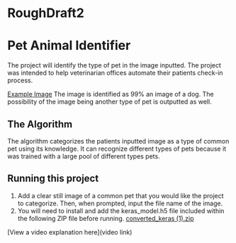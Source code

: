 # RoughDraft2
# Pet Animal Identifier

 The project will identify the type of pet in the image inputted. The project was intended to help veterinarian offices automate their patients check-in process.

[Example Image](https://user-images.githubusercontent.com/109747937/180843549-2bfac09c-418a-4045-a972-f900f5cc6303.png) The image is identified as 99% an image of a dog. The possibility of the image being another type of pet is outputted as well.

## The Algorithm
The algorithm categorizes the patients inputted image as a type of common pet using its knowledge. It can recognize different types of pets because it was trained with a large pool of different types pets.


## Running this project

1. Add a clear still image of a common pet that you would like the project to categorize. Then, when prompted, input the file name of the image. 
2. You will need to install and add the keras_model.h5 file included within the following ZIP file before running.
[converted_keras (1).zip](https://github.com/DoctorDongle/RoughDraft2/files/9183703/converted_keras.1.zip)

[View a video explanation here](video link)
